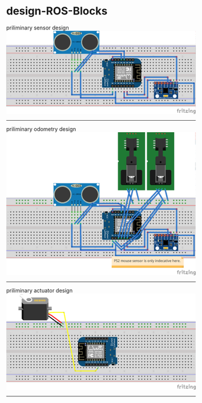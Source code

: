 # design-ROS-Blocks

priliminary sensor design
![priliminary sensor design][sensor-design]

***
priliminary odometry design
![priliminary odometry design][odometry-design]

***
priliminary actuator design
![priliminary actuator design][actuate-design]

***

[sensor-design]: /drawio/sensor-design-ROS-Blocks.png "priliminary sensor design"


[odometry-design]: /drawio/odometry-design-ROS-Blocks.png "priliminary odomtry design"


[actuate-design]: /drawio/actuate-design-ROS-Blocks.png "priliminary actuator design"
